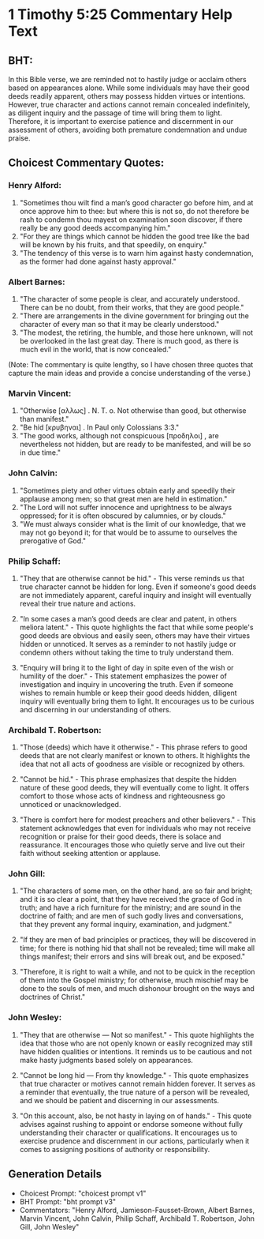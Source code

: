 # 1 Timothy 5:25 Commentary Help Text

## BHT:
In this Bible verse, we are reminded not to hastily judge or acclaim others based on appearances alone. While some individuals may have their good deeds readily apparent, others may possess hidden virtues or intentions. However, true character and actions cannot remain concealed indefinitely, as diligent inquiry and the passage of time will bring them to light. Therefore, it is important to exercise patience and discernment in our assessment of others, avoiding both premature condemnation and undue praise.

## Choicest Commentary Quotes:
### Henry Alford:
1. "Sometimes thou wilt find a man’s good character go before him, and at once approve him to thee: but where this is not so, do not therefore be rash to condemn thou mayest on examination soon discover, if there really be any good deeds accompanying him." 
2. "For they are things which cannot be hidden the good tree like the bad will be known by his fruits, and that speedily, on enquiry."
3. "The tendency of this verse is to warn him against hasty condemnation, as the former had done against hasty approval."

### Albert Barnes:
1. "The character of some people is clear, and accurately understood. There can be no doubt, from their works, that they are good people."
2. "There are arrangements in the divine government for bringing out the character of every man so that it may be clearly understood."
3. "The modest, the retiring, the humble, and those here unknown, will not be overlooked in the last great day. There is much good, as there is much evil in the world, that is now concealed."

(Note: The commentary is quite lengthy, so I have chosen three quotes that capture the main ideas and provide a concise understanding of the verse.)

### Marvin Vincent:
1. "Otherwise [αλλως] . N. T. o. Not otherwise than good, but otherwise than manifest." 
2. "Be hid [κρυβηναι] . In Paul only Colossians 3:3." 
3. "The good works, although not conspicuous [προδηλοι] , are nevertheless not hidden, but are ready to be manifested, and will be so in due time."

### John Calvin:
1. "Sometimes piety and other virtues obtain early and speedily their applause among men; so that great men are held in estimation." 
2. "The Lord will not suffer innocence and uprightness to be always oppressed; for it is often obscured by calumnies, or by clouds."
3. "We must always consider what is the limit of our knowledge, that we may not go beyond it; for that would be to assume to ourselves the prerogative of God."

### Philip Schaff:
1. "They that are otherwise cannot be hid." - This verse reminds us that true character cannot be hidden for long. Even if someone's good deeds are not immediately apparent, careful inquiry and insight will eventually reveal their true nature and actions.

2. "In some cases a man’s good deeds are clear and patent, in others meliora latent." - This quote highlights the fact that while some people's good deeds are obvious and easily seen, others may have their virtues hidden or unnoticed. It serves as a reminder to not hastily judge or condemn others without taking the time to truly understand them.

3. "Enquiry will bring it to the light of day in spite even of the wish or humility of the doer." - This statement emphasizes the power of investigation and inquiry in uncovering the truth. Even if someone wishes to remain humble or keep their good deeds hidden, diligent inquiry will eventually bring them to light. It encourages us to be curious and discerning in our understanding of others.

### Archibald T. Robertson:
1. "Those (deeds) which have it otherwise." - This phrase refers to good deeds that are not clearly manifest or known to others. It highlights the idea that not all acts of goodness are visible or recognized by others.

2. "Cannot be hid." - This phrase emphasizes that despite the hidden nature of these good deeds, they will eventually come to light. It offers comfort to those whose acts of kindness and righteousness go unnoticed or unacknowledged.

3. "There is comfort here for modest preachers and other believers." - This statement acknowledges that even for individuals who may not receive recognition or praise for their good deeds, there is solace and reassurance. It encourages those who quietly serve and live out their faith without seeking attention or applause.

### John Gill:
1. "The characters of some men, on the other hand, are so fair and bright; and it is so clear a point, that they have received the grace of God in truth; and have a rich furniture for the ministry; and are sound in the doctrine of faith; and are men of such godly lives and conversations, that they prevent any formal inquiry, examination, and judgment." 

2. "If they are men of bad principles or practices, they will be discovered in time; for there is nothing hid that shall not be revealed; time will make all things manifest; their errors and sins will break out, and be exposed."

3. "Therefore, it is right to wait a while, and not to be quick in the reception of them into the Gospel ministry; for otherwise, much mischief may be done to the souls of men, and much dishonour brought on the ways and doctrines of Christ."

### John Wesley:
1. "They that are otherwise — Not so manifest." - This quote highlights the idea that those who are not openly known or easily recognized may still have hidden qualities or intentions. It reminds us to be cautious and not make hasty judgments based solely on appearances.

2. "Cannot be long hid — From thy knowledge." - This quote emphasizes that true character or motives cannot remain hidden forever. It serves as a reminder that eventually, the true nature of a person will be revealed, and we should be patient and discerning in our assessments.

3. "On this account, also, be not hasty in laying on of hands." - This quote advises against rushing to appoint or endorse someone without fully understanding their character or qualifications. It encourages us to exercise prudence and discernment in our actions, particularly when it comes to assigning positions of authority or responsibility.


## Generation Details
- Choicest Prompt: "choicest prompt v1"
- BHT Prompt: "bht prompt v3"
- Commentators: "Henry Alford, Jamieson-Fausset-Brown, Albert Barnes, Marvin Vincent, John Calvin, Philip Schaff, Archibald T. Robertson, John Gill, John Wesley"
